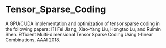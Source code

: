 # Tensor_Sparse_Coding

A GPU/CUDA implementation and optimization of tensor sparse coding in the following papers:
[1] Fei Jiang, Xiao-Yang Liu, Hongtao Lu, and Ruimin Shen. Efficient Multi-dimensional Tensor Sparse Coding Using t-linear Combinations, AAAI 2018.
